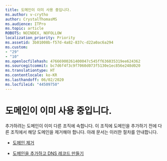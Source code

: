 ```yaml
---
title: 도메인이 이미 사용 중입니다.
ms.author: v-crytho
author: CrystalThomasMS
ms.audience: ITPro
ms.topic: article
ROBOTS: NOINDEX, NOFOLLOW
localization_priority: Priority
ms.assetid: 3b01008b-f57d-4a82-837c-d22a0ac6a294
ms.custom:
- "29"
- "10"
ms.openlocfilehash: 47666900261400047c545ff636035319ee624362
ms.sourcegitcommit: bc7d6f4f3c9f7060d073f5130e1ec856e248d020
ms.translationtype: HT
ms.contentlocale: ko-KR
ms.lasthandoff: 06/02/2020
ms.locfileid: "44509750"
---
```

# <a name="the-domain-is-already-in-use"></a>도메인이 이미 사용 중입니다.

추가하려는 도메인이 이미 다른 조직에 속합니다. 이 조직에 도메인을 추가하기 전에 다른 조직에서 해당 도메인을 제거해야 합니다. 아래 문서는 이러한 절차를 안내합니다.
  
- [도메인 제거](https://docs.microsoft.com/microsoft-365/admin/get-help-with-domains/remove-a-domain)

- [도메인을 추가하고 DNS 레코드 만들기](https://docs.microsoft.com/microsoft-365/admin/get-help-with-domains/create-dns-records-at-any-dns-hosting-provider)
